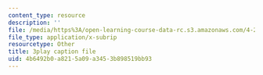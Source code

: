```yaml
---
content_type: resource
description: ''
file: /media/https%3A/open-learning-course-data-rc.s3.amazonaws.com/4-241j-theory-of-city-form-spring-2013/4b6492b0a8215a09a3453b898519bb93_k2_wuThLG6o.vtt
file_type: application/x-subrip
resourcetype: Other
title: 3play caption file
uid: 4b6492b0-a821-5a09-a345-3b898519bb93
---
```


